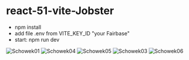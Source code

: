 # react-51-vite-Jobster
* npm install
* add file .env from VITE_KEY_ID "your Fairbase"
* start: npm run dev

![Schowek01](https://user-images.githubusercontent.com/61388692/211662509-ea6108dc-02af-4557-83ee-a96f63c33911.png)
![Schowek04](https://user-images.githubusercontent.com/61388692/211662523-0476f7c3-50c2-4e39-9215-e3694563ef47.png)
![Schowek05](https://user-images.githubusercontent.com/61388692/211662536-e3251920-c72a-4a61-8074-313fb18393aa.png)
![Schowek03](https://user-images.githubusercontent.com/61388692/211662552-3b9e3a32-cd3d-4a66-b3c4-368d6934df88.png)
![Schowek06](https://user-images.githubusercontent.com/61388692/211662602-16a8d628-55d8-4b55-a6b3-80201856e69e.png)
